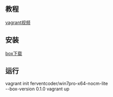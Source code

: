 
## 教程
[vagrant视频](https://www.bilibili.com/video/BV15t4y167zX?spm_id_from=333.999.0.0)

## 安装 
[box下载](https://app.vagrantup.com/boxes/search)

## 运行
vagrant init ferventcoder/win7pro-x64-nocm-lite \
  --box-version 0.1.0
vagrant up
